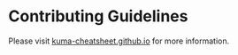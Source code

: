# Contributing Guidelines
Please visit [kuma-cheatsheet.github.io](kuma-cheatsheet.github.io) for more information.
